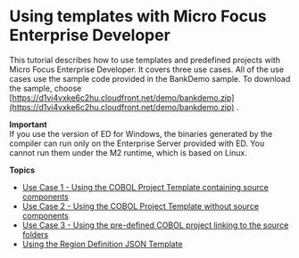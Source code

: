 # Using templates with Micro Focus Enterprise Developer<a name="use-templates-ed"></a>

This tutorial describes how to use templates and predefined projects with Micro Focus Enterprise Developer\. It covers three use cases\. All of the use cases use the sample code provided in the BankDemo sample\. To download the sample, choose [https://d1vi4vxke6c2hu.cloudfront.net/demo/bankdemo.zip](https://d1vi4vxke6c2hu.cloudfront.net/demo/bankdemo.zip) \.

**Important**  
If you use the version of ED for Windows, the binaries generated by the compiler can run only on the Enterprise Server provided with ED\. You cannot run them under the M2 runtime, which is based on Linux\.

**Topics**
+ [Use Case 1 \- Using the COBOL Project Template containing source components](tutorial-step1.md)
+ [Use Case 2 \- Using the COBOL Project Template without source components](tutorial-step2.md)
+ [Use Case 3 \- Using the pre\-defined COBOL project linking to the source folders](tutorial-step3.md)
+ [Using the Region Definition JSON Template](tutorial-step4.md)